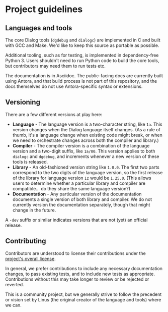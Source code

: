 # Project guidelines

## Languages and tools

The core Dialog tools (`dgdebug` and `dialogc`) are implemented in C and built
with GCC and Make. We'd like to keep this source as portable as possible.

Additional tooling, such as for testing, is implemented in dependency-free
Python 3. Users shouldn't need to run Python code to build the core tools, but
contributors may need them to run tests etc.

The documentation is in Asciidoc. The public-facing docs are currently built
using Antora, and that build process is not part of this repository, and the
docs themselves do not use Antora-specific syntax or extensions.

## Versioning

There are a few different versions at play here:

- **Language** - The language version is a two-character string, like `1a`. This
  version changes when the Dialog language itself changes. (As a rule of thumb,
  it's a language change when existing code might break, or when we need to
  orchestrate changes across both the compiler and library.)
- **Compiler** - The compiler version is a combination of the language version
  and a two-digit suffix, like `1a/00`. This version applies to both `dialogc`
  and `dgdebug`, and increments whenever a new version of these tools is
  released.
- **Library** - An old-fashioned version string like `1.0.0`. The first two
  parts correspond to the two digits of the language version, so the first
  release of the library for language version `1z` would be `1.25.0`. (This
  allows users to determine whether a particular library and compiler are
  compatible... do they share the same language version?)
- **Documentation** - Any particular version of the documentation documents a
  single version of both library and compiler. We do not currently version the
  documentation separately, though that might change in the future.

A `-dev` suffix or similar indicates versions that are not (yet) an official
release.

## Contributing

Contributors are understood to license their contributions under the
[project's overall license](./license.txt).

In general, we prefer contributions to include any necessary documentation
changes, to pass existing tests, and to include new tests as appropriate.
Contributions without this may take longer to review or be rejected or reverted.

This is a community project, but we generally strive to follow the precedent or
vision set by Linus (the original creator of the language and tools) where we
can.